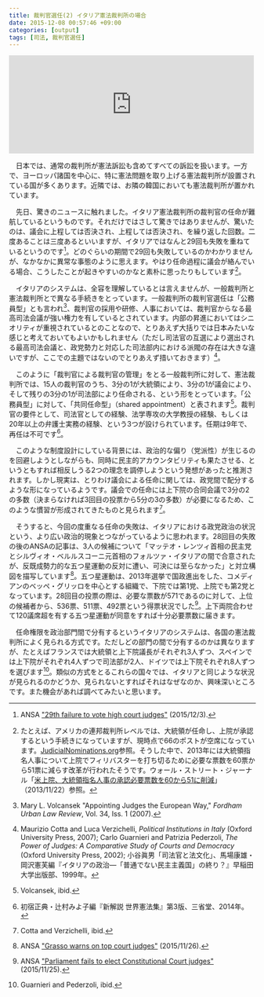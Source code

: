 ```yaml
---
title: 裁判官選任(2) イタリア憲法裁判所の場合
date: 2015-12-08 00:57:46 +09:00
categories: [output]
tags: [司法, 裁判官選任]
---
```


<iframe style="border: 0;" src="https://www.google.com/maps/embed?pb=!1m18!1m12!1m3!1d12344560.33972958!2d3.585612073450231!3d40.941860149421636!2m3!1f0!2f0!3f0!3m2!1i1024!2i768!4f13.1!3m3!1m2!1s0x12d4fe82448dd203%3A0xe22cf55c24635e6f!2z44Kk44K_44Oq44Ki!5e0!3m2!1sja!2sjp!4v1449248298044" width="500" height="200" frameborder="0" allowfullscreen=""></iframe>

　日本では、通常の裁判所が憲法訴訟も含めてすべての訴訟を扱います。一方で、ヨーロッパ諸国を中心に、特に憲法問題を取り上げる憲法裁判所が設置されている国が多くあります。近隣では、お隣の韓国においても憲法裁判所が置かれています。

　先日、驚きのニュースに触れました。イタリア憲法裁判所の裁判官の任命が難航しているというものです。それだけではさして驚きではありませんが、驚いたのは、議会に上程しては否決され、上程しては否決され、を繰り返した回数。二度あることは三度あるといいますが、イタリアではなんと29回も失敗を重ねているというのです[^1]。どのぐらいの期間で29回も失敗しているのかわかりませんが、なかなかに異常な事態のように思えます。やはり任命過程に議会が絡んでいる場合、こうしたことが起きやすいのかなと素朴に思ったりもしています[^2]。
　
[^1]: ANSA ["29th failure to vote high court judges"](http://www.ansa.it/english/news/politics/2015/12/03/29th-failure-to-vote-high-court-judges_fe99f40e-1f34-4d0e-bfdf-55d40148946c.html) (2015/12/3).

[^2]: たとえば、アメリカの連邦裁判所レベルでは、大統領が任命し、上院が承認するという手続きになっていますが、現時点で66のポストが空席になっています。[JudicialNominations.org](http://judicialnominations.org/)参照。そうした中で、2013年には大統領指名人事について上院でフィリバスターを打ち切るために必要な票数を60票から51票に減らす改革が行われたそうです。ウォール・ストリート・ジャーナル「[米上院、大統領指名人事の承認必要票数を60から51に削減](http://jp.wsj.com/articles/SB10001424052702304152804579212662334856396)」（2013/11/22）参照。

　イタリアのシステムは、全容を理解しているとは言えませんが、一般裁判所と憲法裁判所とで異なる手続きをとっています。一般裁判所の裁判官選任は「公務員型」とも言われ[^3]、裁判官の採用や研修、人事においては、裁判官からなる最高司法会議が強い権力を有しているとされています。内部の昇進においてはシニオリティが重視されているとのことなので、とりあえず大括りでは日本みたいな感じと考えておいてもよいかもしれません（ただし司法官の互選により選出される最高司法会議と、政党勢力と対応した司法部内における派閥の存在は大きな違いですが、ここでの主題ではないのでとりあえず措いておきます）[^4]。
　
[^3]: Mary L. Volcansek "Appointing Judges the European Way," *Fordham Urban Law Review*, Vol. 34, Iss. 1 (2007).

[^4]: Maurizio Cotta and Luca Verzichelli, *Political Institutions in Italy* (Oxford University Press, 2007); Carlo Guarnieri and Patrizia Pederzoli, *The Power of Judges: A Comparative Study of Courts and Democracy* (Oxford University Press, 2002); 小谷眞男「司法官と法文化」、馬場康雄・岡沢憲芙編『イタリアの政治—「普通でない民主主義国」の終り？』早稲田大学出版部、1999年。

　このように「裁判官による裁判官の管理」をとる一般裁判所に対して、憲法裁判所では、15人の裁判官のうち、3分の1が大統領により、3分の1が議会により、そして残りの3分の1が司法部により任命される、という形をとっています。「公務員型」に対して、「共同任命型」（shared appointment）と表されます[^5]。裁判官の要件として、司法官としての経験、法学専攻の大学教授の経験、もしくは20年以上の弁護士実務の経験、という3つが設けられています。任期は9年で、再任は不可です[^6]。
　
[^5]: Volcansek, ibid.

[^6]: 初宿正典・辻村みよ子編『新解説 世界憲法集』第3版、三省堂、2014年。

　このような制度設計にしている背景には、政治的な偏り（党派性）が生じるのを回避しようとしながらも、同時に民主的アカウンタビリティも果たさせる、というともすれば相反しうる2つの理念を調停しようという発想があったと推測されます。しかし現実は、とりわけ議会による任命に関しては、政党間で配分するような形になっているようです。議会での任命には上下院の合同会議で3分の2の多数（決まらなければ3回目の投票から5分の3の多数）が必要になるため、このような慣習が形成されてきたものと見られます[^7]。
　
[^7]: Cotta and Verzichelli, ibid.

　そうすると、今回の度重なる任命の失敗は、イタリアにおける政党政治の状況という、より広い政治的現象とつながっているように思われます。28回目の失敗の後のANSAの記事は、3人の候補について「マッテオ・レンツィ首相の民主党とシルヴィオ・ベルルスコーニ元首相のフォルツァ・イタリアの間で合意されたが、反既成勢力的な五つ星運動の反対に遭い、可決には至らなかった」と対立構図を描写しています[^8]。五つ星運動は、2013年選挙で国政進出をした、コメディアンのベッペ・グリッロを中心とする組織で、下院では第1党、上院でも第2党となっています。28回目の投票の際は、必要な票数が571であるのに対して、上位の候補者から、536票、511票、492票という得票状況でした[^9]。上下両院合わせて120議席超を有する五つ星運動が同意をすれば十分必要票数に届きます。
　
[^8]: ANSA ["Grasso warns on top court judges"](http://www.ansa.it/english/news/politics/2015/11/26/grasso-warns-on-top-court-judges_e4027d94-e76a-41fe-b7a2-c3bffeb25040.html) (2015/11/26).

[^9]: ANSA ["Parliament fails to elect Constitutional Court judges"](http://www.ansa.it/english/news/2015/11/25/parliament-fails-to-elect-constitutional-court-judges_17019408-498f-4348-b45f-fed7ac64c1f4.html) (2015/11/25).

　任命権限を政治部門間で分有するというイタリアのシステムは、各国の憲法裁判所によく見られる方式です。ただしどの部門の間で分有するのかは異なりますが、たとえばフランスでは大統領と上下院議長がそれぞれ3人ずつ、スペインでは上下院がそれぞれ4人ずつで司法部が2人、ドイツでは上下院それぞれ8人ずつを選びます[^10]。類似の方式をとるこれらの国々では、イタリアと同じような状況が見られるのかどうか、見られないとすればそれはなぜなのか、興味深いところです。また機会があれば調べてみたいと思います。
　
[^10]: Guarnieri and Pederzoli, ibid.
